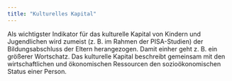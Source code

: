 ```yaml
---
title: "Kulturelles Kapital"
---
```


Als wichtigster Indikator für das kulturelle Kapital von Kindern und Jugendlichen wird zumeist (z. B. im Rahmen der PISA-Studien) der Bildungsabschluss der Eltern herangezogen. Damit einher geht z. B. ein größerer Wortschatz. Das kulturelle Kapital beschreibt gemeinsam mit den wirtschaftlichen und ökonomischen Ressourcen den sozioökonomischen Status einer Person. 